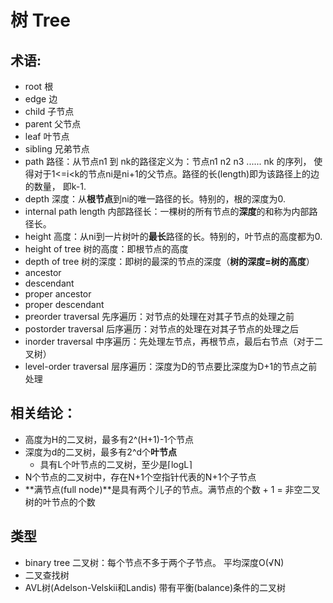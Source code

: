 # 树 Tree
## 术语:
* root 根
* edge 边
* child 子节点
* parent 父节点
* leaf 叶节点
* sibling 兄弟节点
* path 路径：从节点n1 到 nk的路径定义为：节点n1 n2 n3 ...... nk 的序列， 使得对于1<=i<k的节点ni是ni+1的父节点。路径的长(length)即为该路径上的边的数量， 即k-1.
* depth 
深度：从**根节点**到ni的唯一路径的长。特别的，根的深度为0.
* internal path length 内部路径长：一棵树的所有节点的**深度**的和称为内部路径长。
* height 高度：从ni到一片树叶的**最长**路径的长。特别的，叶节点的高度都为0.
* height of tree 树的高度：即根节点的高度
* depth of tree 树的深度：即树的最深的节点的深度（**树的深度=树的高度**）
* ancestor 
* descendant
* proper ancestor
* proper descendant
* preorder traversal 先序遍历：对节点的处理在对其子节点的处理之前
* postorder traversal 后序遍历：对节点的处理在对其子节点的处理之后
* inorder traversal 中序遍历：先处理左节点，再根节点，最后右节点（对于二叉树）
* level-order traversal 层序遍历：深度为D的节点要比深度为D+1的节点之前处理

## 相关结论：
* 高度为H的二叉树，最多有2^(H+1)-1个节点
* 深度为d的二叉树，最多有2^d个**叶节点**
    * 具有L个叶节点的二叉树，至少是⌈logL⌉
* N个节点的二叉树中，存在N+1个空指针代表的N+1个子节点
* **满节点(full node)**是具有两个儿子的节点。满节点的个数 + 1 = 非空二叉树的叶节点的个数

## 类型
* binary tree 二叉树：每个节点不多于两个子节点。 平均深度O(√N)
* 二叉查找树
* AVL树(Adelson-Velskii和Landis) 带有平衡(balance)条件的二叉树